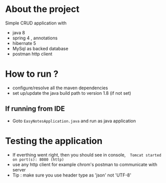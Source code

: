 # About the project

Simple CRUD application with 
* java 8
* spring 4 , annotations
* hibernate 5
* MySql as backed database
* postman http client

# How to run ?

* configure/resolve all the maven dependencies
* set up/update the java build path to version 1.8 (if not set)

## If running from IDE
* Goto `EasyNotesApplication.java` and run as java application

# Testing the application
* If everthing went right, then you should see in console,```  Tomcat started on port(s): 8080 (http)```
* use any http client for example chrom's postman to communicate with server
* Tip : make sure you use header type as 'json' not 'UTF-8'